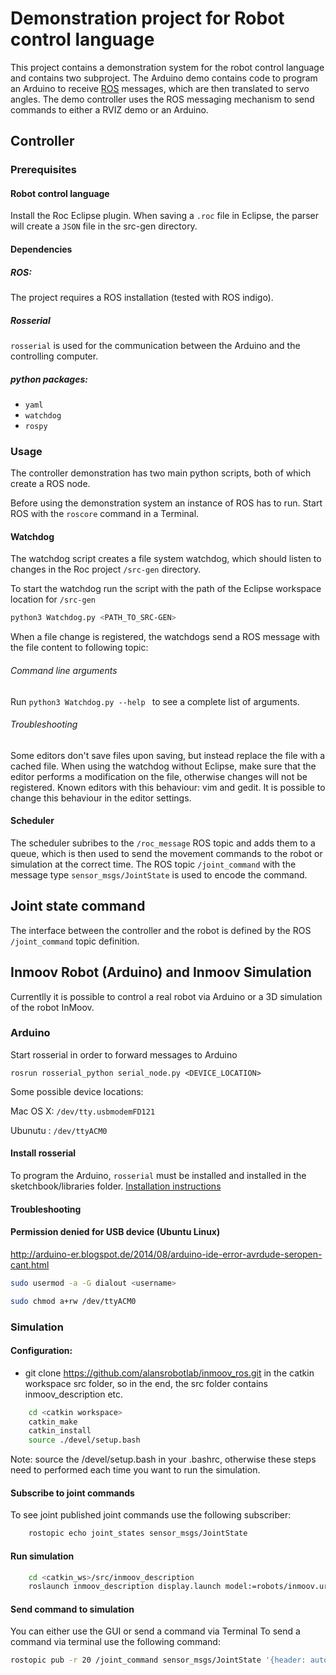 # Demonstration project for Robot control language
This project contains a demonstration system for the robot control language and contains two subproject. The Arduino demo contains code to program an Arduino to receive [ROS](http://www.ros.org/) messages, which are then translated to servo angles.
The demo controller uses the ROS messaging mechanism to send commands to either a RVIZ demo or an Arduino.

## Controller
### Prerequisites
#### Robot control language
Install the Roc Eclipse plugin. When saving a `.roc` file in Eclipse, the parser will create a `JSON` file in the src-gen directory.
#### Dependencies

##### ROS:
The project requires a ROS installation (tested with ROS indigo).
##### Rosserial
`rosserial` is used for the communication between the Arduino and the controlling computer.
##### python packages:
  * `yaml`
  * `watchdog`
  * `rospy`

### Usage
The controller demonstration has two main python scripts, both of which create a ROS node.

Before using the demonstration system an instance of ROS has to run. Start ROS with the `roscore` command in a Terminal.

#### Watchdog
The watchdog script creates a file system watchdog, which should listen to changes in the Roc project `/src-gen` directory.

To start the watchdog run the script with the path of the Eclipse workspace location for `/src-gen`
```bash
python3 Watchdog.py <PATH_TO_SRC-GEN>
```

When a file change is registered, the watchdogs send a ROS message with the file content to following topic: <TODO>

###### Command line arguments
Run `python3 Watchdog.py --help ` to see a complete list of arguments.

###### Troubleshooting
Some editors don't save files upon saving, but instead replace the file with a cached file. When using the watchdog without Eclipse, make sure that the editor performs a modification on the file, otherwise changes will not be registered. Known editors with this behaviour: vim and gedit. It is possible to change this behaviour in the editor settings.

#### Scheduler
The scheduler subribes to the `/roc_message` ROS topic and adds them to a queue, which is then used to send the movement commands to the robot or simulation at the correct time.
The ROS topic `/joint_command` with the message type `sensor_msgs/JointState` is used to encode the command.

## Joint state command
The interface between the controller and the robot is defined by the ROS `/joint_command` topic definition.

## Inmoov Robot (Arduino) and Inmoov Simulation
Currentlly it is possible to control a real robot via Arduino or a 3D simulation of the robot InMoov.

### Arduino
Start rosserial in order to forward messages to Arduino
```
rosrun rosserial_python serial_node.py <DEVICE_LOCATION>
```
Some possible device locations:

Mac OS X: `/dev/tty.usbmodemFD121`

Ubunutu : `/dev/ttyACM0`

#### Install rosserial
To program the Arduino, `rosserial` must be installed and installed in the sketchbook/libraries folder.
[Installation instructions](http://wiki.ros.org/rosserial_arduino/Tutorials/Arduino%20IDE%20Setup)

#### Troubleshooting
#### Permission denied for USB device (Ubuntu Linux)
http://arduino-er.blogspot.de/2014/08/arduino-ide-error-avrdude-seropen-cant.html

```bash
sudo usermod -a -G dialout <username>
```

```bash
sudo chmod a+rw /dev/ttyACM0
```
### Simulation

#### Configuration:
  - git clone https://github.com/alansrobotlab/inmoov_ros.git in the catkin workspace src folder, so in the end, the src folder contains inmoov_description etc.
```bash
    cd <catkin workspace>
    catkin_make
	catkin_install
	source ./devel/setup.bash
```
Note: source the /devel/setup.bash in your .bashrc, otherwise these steps need to performed each time you want to run the simulation.

#### Subscribe to joint commands
To see joint published joint commands use the following subscriber:
```bash
	rostopic echo joint_states sensor_msgs/JointState
```

#### Run simulation
```bash
	cd <catkin_ws>/src/inmoov_description
	roslaunch inmoov_description display.launch model:=robots/inmoov.urdf gui:=True
```

#### Send command to simulation
You can either use the GUI or send a command via Terminal
To send a command via terminal use the following command:
```bash
rostopic pub -r 20 /joint_command sensor_msgs/JointState '{header: auto, name: [''], position: [], velocity: [], effort: []}'
```
